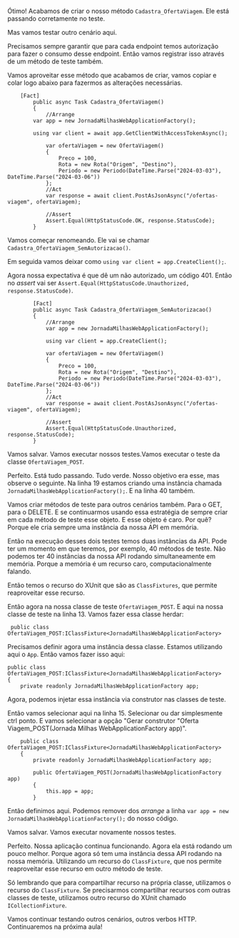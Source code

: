 ﻿Ótimo! Acabamos de criar o nosso método `Cadastra_OfertaViagem`. Ele está passando corretamente no teste.

Mas vamos testar outro cenário aqui.

Precisamos sempre garantir que para cada endpoint temos autorização para fazer o consumo desse endpoint. Então vamos registrar isso através de um método de teste também.

Vamos aproveitar esse método que acabamos de criar, vamos copiar e colar logo abaixo para fazermos as alterações necessárias.

```
	[Fact]
    	public async Task Cadastra_OfertaViagem()
    	{
        	//Arrange
       	var app = new JornadaMilhasWebApplicationFactory();

       	using var client = await app.GetClientWithAccessTokenAsync();

        	var ofertaViagem = new OfertaViagem()
        	{
            	Preco = 100,
            	Rota = new Rota("Origem", "Destino"),
            	Periodo = new Periodo(DateTime.Parse("2024-03-03"), DateTime.Parse("2024-03-06"))
        	};
        	//Act
        	var response = await client.PostAsJsonAsync("/ofertas-viagem", ofertaViagem);

        	//Assert
        	Assert.Equal(HttpStatusCode.OK, response.StatusCode);
    	}
```


Vamos começar renomeando. Ele vai se chamar `Cadastra_OfertaViagem_SemAutorizacao()`.

Em seguida vamos deixar como `using var client = app.CreateClient();`.

Agora nossa expectativa é que dê um não autorizado, um código 401. Então no *assert* vai ser `Assert.Equal(HttpStatusCode.Unauthorized, response.StatusCode)`.


```
    	[Fact]
    	public async Task Cadastra_OfertaViagem_SemAutorizacao()
    	{
        	//Arrange   
        	var app = new JornadaMilhasWebApplicationFactory();

        	using var client = app.CreateClient();

        	var ofertaViagem = new OfertaViagem()
        	{
            	Preco = 100,
            	Rota = new Rota("Origem", "Destino"),
            	Periodo = new Periodo(DateTime.Parse("2024-03-03"), DateTime.Parse("2024-03-06"))
        	};
        	//Act
        	var response = await client.PostAsJsonAsync("/ofertas-viagem", ofertaViagem);

        	//Assert
        	Assert.Equal(HttpStatusCode.Unauthorized, response.StatusCode);
    	}
```

Vamos salvar. Vamos executar nossos testes.Vamos executar o teste da classe `OfertaViagem_POST`.

Perfeito. Está tudo passando. Tudo verde. Nosso objetivo era esse, mas observe o seguinte. Na linha 19 estamos criando uma instância chamada `JornadaMilhasWebApplicationFactory();`. E na linha 40 também.

Vamos criar métodos de teste para outros cenários também. Para o GET, para o DELETE. E se continuarmos usando essa estratégia de sempre criar em cada método de teste esse objeto. E esse objeto é caro. Por quê? Porque ele cria sempre uma instância da nossa API em memória.

Então na execução desses dois testes temos duas instâncias da API. Pode ter um momento em que teremos, por exemplo, 40 métodos de teste. Não podemos ter 40 instâncias da nossa API rodando simultaneamente em memória. Porque a memória é um recurso caro, computacionalmente falando.

Então temos o recurso do XUnit que são as `ClassFixtures`, que permite reaproveitar esse recurso.

Então agora na nossa classe de teste `OfertaViagem_POST`. E aqui na nossa classe de teste na linha 13. Vamos fazer essa classe herdar:

```
 public class OfertaViagem_POST:IClassFixture<JornadaMilhasWebApplicationFactory>
```

Precisamos definir agora uma instância dessa classe. Estamos utilizando aqui o `App`. Então vamos fazer isso aqui:

	public class OfertaViagem_POST:IClassFixture<JornadaMilhasWebApplicationFactory>
	{
    	private readonly JornadaMilhasWebApplicationFactory app;


Agora, podemos injetar essa instância via construtor nas classes de teste.

Então vamos selecionar aqui na linha 15. Selecionar ou dar simplesmente ctrl ponto. E vamos selecionar a opção "Gerar construtor "Oferta Viagem_POST(Jornada Milhas WebApplicationFactory app)".

```
	public class OfertaViagem_POST:IClassFixture<JornadaMilhasWebApplicationFactory>
	{
    	private readonly JornadaMilhasWebApplicationFactory app;

    	public OfertaViagem_POST(JornadaMilhasWebApplicationFactory app)
    	{
        	this.app = app;
    	}
```

Então definimos aqui. Podemos remover dos *arrange* a linha  `var app = new JornadaMilhasWebApplicationFactory();` do nosso código.

Vamos salvar. Vamos executar novamente nossos testes.

Perfeito. Nossa aplicação continua funcionando. Agora ela está rodando um pouco melhor. Porque agora só tem uma instância dessa API rodando na nossa memória. Utilizando um recurso do `ClassFixture`, que nos permite reaproveitar esse recurso em outro método de teste.

Só lembrando que para compartilhar recurso na própria classe, utilizamos o recurso do `ClassFixture`. Se precisarmos compartilhar recursos com outras classes de teste, utilizamos outro recurso do XUnit chamado `ICollectionFixture`.

Vamos continuar testando outros cenários, outros verbos HTTP. Continuaremos na próxima aula!